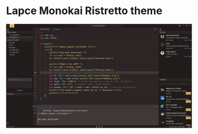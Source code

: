 # Lapce Monokai Ristretto theme

![Screenshot demonstrating Monokai color scheme](https://github.com/du64/lapce-monokai-ristretto/blob/main/thumbnail.png)
